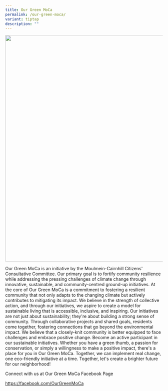 ```yaml
---
title: Our Green MoCa
permalink: /our-green-moca/
variant: tiptap
description: ""
---
```

<div class="isomer-image-wrapper">
<img style="width: 725px; color: rgb(0, 0, 0); font-family: system-ui, -apple-system, &quot;system-ui&quot;, &quot;Segoe UI&quot;, Roboto, Oxygen, Ubuntu, Cantarell, &quot;Open Sans&quot;, &quot;Helvetica Neue&quot;, sans-serif; font-size: medium; font-style: normal; font-variant-ligatures: normal; font-variant-caps: normal; font-weight: 400; letter-spacing: normal; orphans: 2; text-align: start; text-indent: 0px; text-transform: none; widows: 2; word-spacing: 0px; -webkit-text-stroke-width: 0px; white-space: normal; text-decoration-thickness: initial; text-decoration-style: initial; text-decoration-color: initial;" height="auto" width="100%" src="https://moca.sgp1.cdn.digitaloceanspaces.com/Volunteer%20with%20Us/6569c01107cc429c9bdf7f17_Our%2520Green%2520MoCa.webp">
</div>
<p>Our Green MoCa is an initiative by the Moulmein-Cairnhill Citizens' Consultative
Committee. Our primary goal is to fortify community resilience while addressing
the pressing challenges of climate change through innovative, sustainable,
and community-centred ground-up initiatives. At the core of Our Green MoCa
is a commitment to fostering a resilient community that not only adapts
to the changing climate but actively contributes to mitigating its impact.
We believe in the strength of collective action, and through our initiatives,
we aspire to create a model for sustainable living that is accessible,
inclusive, and inspiring. Our initiatives are not just about sustainability;
they're about building a strong sense of community. Through collaborative
projects and shared goals, residents come together, fostering connections
that go beyond the environmental impact. We believe that a closely-knit
community is better equipped to face challenges and embrace positive change.
Become an active participant in our sustainable initiatives. Whether you
have a green thumb, a passion for conservation, or simply a willingness
to make a positive impact, there's a place for you in Our Green MoCa. Together,
we can implement real change, one eco-friendly initiative at a time. Together,
let's create a brighter future for our neighborhood!</p>
<p></p>
<p>Connect with us at Our Green MoCa Facebook Page</p>
<p><a href="https://facebook.com/OurGreenMoCa" rel="noopener noreferrer nofollow" target="_blank">https://facebook.com/OurGreenMoCa</a>
</p>